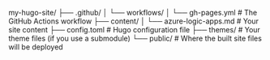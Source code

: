 my-hugo-site/
├── .github/
│   └── workflows/
│       └── gh-pages.yml  # The GitHub Actions workflow
├── content/
│   └── azure-logic-apps.md  # Your site content
├── config.toml  # Hugo configuration file
├── themes/  # Your theme files (if you use a submodule)
└── public/  # Where the built site files will be deployed
